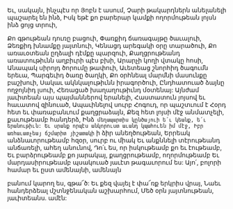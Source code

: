 
Եւ, սակայն, ինչպէս որ Յոբն է ասում,
Չարի թակարդներն անելանելի պաշարել են ինձ,
Իսկ եթէ քո բարերար կամքի ողորմութեան լոյսն
ինձ ցոյց տրուի,


Քո գթութեան դուռը բացուի,
Փառքիդ ճառագայթը ծաւալուի,
Ձեռքիդ խնամքը յայտնուի,
Կենացդ արեգակի օրը տարածուի,
Քո առաւօտեան ըղձալի դէմքը պարզուի,
Քաղցրութեանդ առատութիւնն աղբիւրի պէս
բխի,
Արարչի կողի վտակը հոսի,
Անապակ սիրոյդ ծորումը թափուի,
Աւետեաց շնորհիդ ծագումն երեւա,
Պարգեւիդ ծառը ծաղկի,
Քո օրհնեալ մարմնի մասունքը բաշխուի,
Սակաւ ակնկալութիւնն իրագործուի,
Ընդհատուած ձայնը ողջոյնիդ լսուի,
Հեռացած խաղաղութիւնդ մօտենայ:
Այնժամ յաւիտեան այս պայմաններով երանելի,
Հաստատուն յոյսով եւ հաւատով զինուած,
Ապաւինելով սուրբ Հոգուդ, որ պաշտւում է
Հօրդ հետ եւ փառաբանւում քաղցրաձայն,
Քեզ հետ լոյսի մէջ անմատչելի, քաւութեամբ
հանդերձ,
Ինձ` մեղապարտիս կընծայուի ե՛ւ կեանք, ե՛ւ
երանութիւն:
Եւ սրանք որպէս անկորուստ աւանդ կպահուեն իմ
մէջ,
Իբր առհաւատչեայ ճշմարիտ յիշատակի` ի ձիր
անեղծութեան,
Երրեակ անձնաւորութեամբ հզօր, սուրբ ու միակ
Եւ անքննելի տէրութեանդ անճառելի, ահեղ
անունով,
Դո՛ւ ես, որ իսկութեամբ քո եւ էութեամբ,
Եւ բարձրութեամբ քո յարակայ, քաղցրութեամբ,
ողորմութեամբ
Եւ մարդասիրութեամբ պսակուած յաւէտ
թագաւորում ես:
Այո՛, բոլորի համար եւ ըստ ամենայնի, ամենայն


բանում կարող ես, գթա՜ծ:
Եւ քեզ վայել է փա՜ռք երկրիս վրայ,
Նաեւ հանդերձեալ մշտնջենական աշխարհում,
Մեծ օրն յայտնութեան, յաւիտեանս. ամէն:


